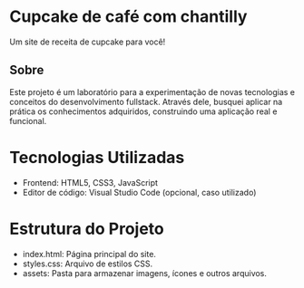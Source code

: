 <h1>Cupcake de café com chantilly</h1>

<p>Um site de receita de cupcake para você!</p>

<h2> Sobre </h2>

<p>Este projeto é um laboratório para a experimentação de novas tecnologias e conceitos do desenvolvimento fullstack. Através dele, busquei aplicar na prática os conhecimentos adquiridos, construindo uma aplicação real e funcional.</p>

<h1> Tecnologias Utilizadas</h1>
<ul>
  <li>Frontend: HTML5, CSS3, JavaScript</li>
  <li>Editor de código: Visual Studio Code (opcional, caso utilizado)</li>
</ul>
<h1>Estrutura do Projeto</h1>
<ul>
  <li>index.html: Página principal do site.</li>
  <li>styles.css: Arquivo de estilos CSS.</li>
  <li>assets: Pasta para armazenar imagens, ícones e outros arquivos.</li>
</ul>

